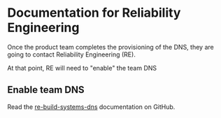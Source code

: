 # Documentation for Reliability Engineering

Once the product team completes the provisioning of the DNS, they are going to contact
Reliability Engineering (RE).

At that point, RE will need to "enable" the team DNS

## Enable team DNS

Read the [re-build-systems-dns](https://github.com/alphagov/re-build-systems-dns) documentation on GitHub.


